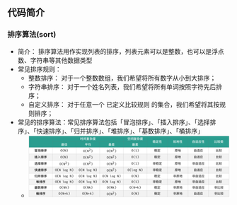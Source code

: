 ## 代码简介

### 排序算法(sort)
- 简介：
排序算法用作实现列表的排序，列表元素可以是整数，也可以是浮点数、字符串等其他数据类型
- 常见排序规则：
  - 整数排序： 对于一个整数数组，我们希望将所有数字从小到大排序；
  - 字符串排序： 对于一个姓名列表，我们希望将所有单词按照字符先后排序；
  - 自定义排序： 对于任意一个 已定义比较规则 的集合，我们希望将其按规则排序；
- 常见的排序算法：常见排序算法包括「冒泡排序」、「插入排序」、「选择排序」、「快速排序」、「归并排序」、「堆排序」、「基数排序」、「桶排序」
  - ![img.png](img.png)
